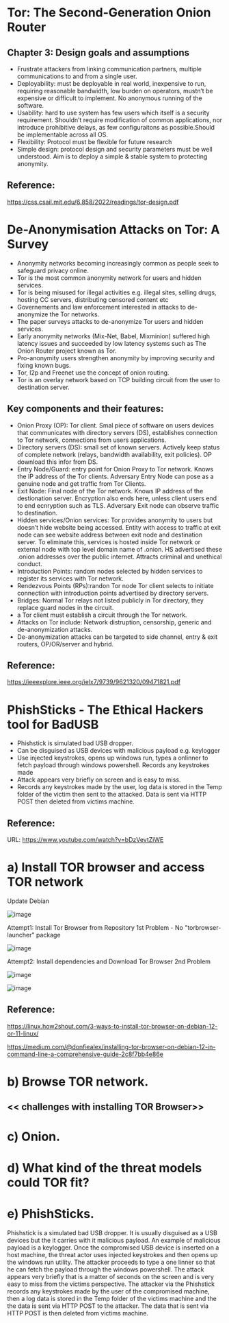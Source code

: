 # Tor: The Second-Generation Onion Router
## Chapter 3: Design goals and assumptions
* Frustrate attackers from linking communication partners, multiple communications to and from a single user.
* Deployability: must be deployable in real world, inexpensive to run, requiring reasonable bandwidth, low burden on operators, mustn’t be expensive or difficult to implement. No anonymous running of the software.
* Usability: hard to use system has few users which itself is a security requirement. Shouldn’t require modification of common applications, nor introduce prohibitive delays, as few configuraitons as possible.Should be implementable across all OS.
* Flexibility: Protocol must be flexible for future research
* Simple design: protocol design and security parameters must be well understood. Aim is to deploy a simple & stable system to protecting anonymity.

## Reference:
https://css.csail.mit.edu/6.858/2022/readings/tor-design.pdf

# De-Anonymisation Attacks on Tor: A Survey
* Anonymity networks becoming increasingly common as people seek to safeguard privacy online.
* Tor is the most common anonymity network for users and hidden services.
* Tor is being misused for illegal activities e.g. illegal sites, selling drugs, hosting CC servers, distributing censored content etc
* Governements and law enforcement interested in attacks to de-anonymize the Tor networks.
* The paper surveys attacks to de-anonymize Tor users and hidden services.
* Early anonymity networks (Mix-Net, Babel, Mixminion) suffered high latency issues and succeeded by low latency systems such as The Onion Router project known as Tor.
* Pro-anonymity users strengthen anonymity by improving security and fixing known bugs.
* Tor, l2p and Freenet use the concept of onion routing.
* Tor is an overlay network based on TCP building circuit from the user to destination server.
## Key components and their features:
* Onion Proxy (OP):  Tor client. Smal piece of software on users devices that communicates with directory servers (DS), establishes connection to Tor network, connections from users applications.
* Directory servers (DS): small set of known servers. Actively keep status of complete network (relays, bandwidth availability, exit policies). OP download this infor from DS.
* Entry Node/Guard: entry point for Onion Proxy to Tor network. Knows the IP address of the Tor clients. Adversary Entry Node can pose as a genuine node and get traffic from Tor Clients. 
* Exit Node: Final node of the Tor network. Knows IP address of the destionation server. Encryption also ends here, unless client users end to end ecnryption such as TLS. Adversary Exit node can observe traffic to destination.
* Hidden services/Onion services: Tor provides anonymity to users but doesn’t hide website being accessed. Entity with access to traffic at exit node can see website address between exit node and destination server. To eliminate this, services is hosted inside Tor network or external node with top level domain name of .onion. HS advertised these .onion addresses over the public internet. Attracts criminal and unethical conduct.
* Introduction Points: random nodes selected by hidden services to register its services with Tor network.
* Rendezvous Points (RPs):randon Tor node Tor client selects to initiate connection with introduction points advertised by  directory servers.
* Bridges: Normal Tor relays not listed publicly in Tor directory, they replace guard nodes in the circuit.
* a Tor client must establish a circuit through the Tor network.
* Attacks on Tor include: Network distruption, censorship, generic and de-anonymization attacks.
* De-anonymization attacks can be targeted to side channel, entry & exit routers, OP/OR/server and hybrid.

## Reference: 
https://ieeexplore.ieee.org/ielx7/9739/9621320/09471821.pdf

# PhishSticks - The Ethical Hackers tool for BadUSB
* Phishstick is simulated bad USB dropper. 
* Can be disguised as USB devices with malicious payload e.g. keylogger
* Use injected keystrokes, opens up windows run, types a onlinner to fetch payload through windows powershell. Records any keystrokes made
* Attack appears very briefly on screen and is easy to miss.
* Records any keystrokes made by the user, log data is stored in the Temp folder of the victim then sent to the attacked. Data is sent via HTTP POST then deleted from victims machine.
## Reference:
URL: https://www.youtube.com/watch?v=bDzVevtZiWE

# a) Install TOR browser and access TOR network
Update Debian

![image](https://github.com/user-attachments/assets/d42dfbf8-881c-4a49-8b82-4e62be8dbcb3)

Attempt1: Install Tor Browser from Repository
1st Problem - No "torbrowser-launcher" package

![image](https://github.com/user-attachments/assets/e57cb37e-6f67-42b4-99df-bd042a54e4fc)

Attempt2: Install dependencies and Download Tor Browser
2nd Problem

![image](https://github.com/user-attachments/assets/13c0d2ee-dc05-473a-8946-20324a1650a6)

![image](https://github.com/user-attachments/assets/7c5ec618-a749-40db-b918-9dd5ad346912)

## Reference:
https://linux.how2shout.com/3-ways-to-install-tor-browser-on-debian-12-or-11-linux/

https://medium.com/@donfiealex/installing-tor-browser-on-debian-12-in-command-line-a-comprehensive-guide-2c8f7bb4e86e

# b)	Browse TOR network.
## << challenges with installing TOR Browser>>

# c)	Onion.

# d)	What kind of the threat models could TOR fit?

# e)	PhishSticks.

Phishstick is a simulated bad USB dropper. It is usually disguised as a USB devices but the it carries with it malicious payload. An example of malicious payload is a keylogger. Once the compromised USB device is inserted on a host machine, the threat actor uses injected keystrokes and then opens up the windows run utility. The attacker proceeds to type a one linner so that he can fetch the payload through the windows powershell. The attack appears very briefly that is a matter of seconds on the screen and is very easy to miss from the victims perspective. The attacker via the Phishstick records any keystrokes made by the user of the compromised machine, then a log data is stored in the Temp folder of the victims machine and the the data is sent via HTTP POST to the attacker. The data that is sent via HTTP POST is then deleted from victims machine.




